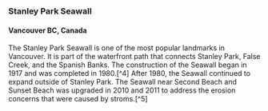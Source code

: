 ### Stanley Park Seawall 
#### Vancouver BC, Canada

The Stanley Park Seawall is one of the most popular landmarks in Vancouver. It is part of the waterfront path that connects Stanley Park, False Creek, and the Spanish Banks. The construction of the Seawall began in 1917 and was completed in 1980.[^4] After 1980, the Seawall continued to expand outside of Stanley Park. The Seawall near Second Beach and Sunset Beach was upgraded in 2010 and 2011 to address the erosion concerns that were caused by stroms.[^5]
